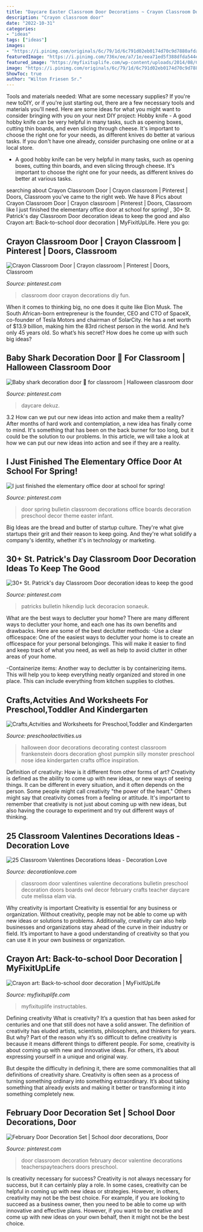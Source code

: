```yaml
---
title: "Daycare Easter Classroom Door Decorations ~ Crayon Classroom Door"
description: "Crayon classroom door"
date: "2022-10-31"
categories:
- "ideas"
tags: ["ideas"]
images:
- "https://i.pinimg.com/originals/6c/79/1d/6c791d02eb0174d70c9d7880afdac16e.jpg"
featuredImage: "https://i.pinimg.com/736x/ee/a7/1e/eea71ed5f388dfda544e7eca0419c8d0.jpg"
featured_image: "https://myfixituplife.com/wp-content/uploads/2014/08/Crayon-art-door-DSC_7813-662x1024.jpg"
image: "https://i.pinimg.com/originals/6c/79/1d/6c791d02eb0174d70c9d7880afdac16e.jpg"
ShowToc: true
author: "Wilton Friesen Sr."
---
```



Tools and materials needed: What are some necessary supplies?
If you're new toDIY, or if you're just starting out, there are a few necessary tools and materials you'll need. Here are some ideas for what you might want to consider bringing with you on your next DIY project:
Hobby knife - A good hobby knife can be very helpful in many tasks, such as opening boxes, cutting thin boards, and even slicing through cheese. It's important to choose the right one for your needs, as different knives do better at various tasks. If you don't have one already, consider purchasing one online or at a local store.

- A good hobby knife can be very helpful in many tasks, such as opening boxes, cutting thin boards, and even slicing through cheese. It's important to choose the right one for your needs, as different knives do better at various tasks.

	

		
searching about Crayon Classroom Door | Crayon classroom | Pinterest | Doors, Classroom you've came to the right web. We have 8 Pics about Crayon Classroom Door | Crayon classroom | Pinterest | Doors, Classroom like I just finished the elementary office door at school for spring! ️, 30+ St. Patrick&#039;s day Classroom Door decoration ideas to keep the good and also Crayon art: Back-to-school door decoration | MyFixitUpLife. Here you go:
		
    
## Crayon Classroom Door | Crayon Classroom | Pinterest | Doors, Classroom

<img loading=lazy src="https://s-media-cache-ak0.pinimg.com/736x/f9/c6/9d/f9c69dd1b3539a9ee031cf4f78dd1db0.jpg" onerror="this.onerror=null;this.src='https://tse1.mm.bing.net/th?id=OIP.O67hg00KAjVGD71wvRrslgHaJ3&amp;pid=15.1';" alt="Crayon Classroom Door | Crayon classroom | Pinterest | Doors, Classroom">

_Source: pinterest.com_

>classroom door crayon decorations diy fun. 

	

When it comes to thinking big, no one does it quite like Elon Musk. The South African-born entrepreneur is the founder, CEO and CTO of SpaceX, co-founder of Tesla Motors and chairman of SolarCity. He has a net worth of $13.9 billion, making him the 83rd richest person in the world. And he’s only 45 years old. So what’s his secret? How does he come up with such big ideas?

    
## Baby Shark Decoration Door 🚪 For Classroom | Halloween Classroom Door

<img loading=lazy src="https://i.pinimg.com/736x/ee/a7/1e/eea71ed5f388dfda544e7eca0419c8d0.jpg" onerror="this.onerror=null;this.src='https://tse2.mm.bing.net/th?id=OIP.JaivmxKSqjQDK6iKYCOkDAHaJ3&amp;pid=15.1';" alt="Baby shark decoration door 🚪 for classroom | Halloween classroom door">

_Source: pinterest.com_

>daycare dekuz. 

	

3.2 How can we put our new ideas into action and make them a reality?
After months of hard work and contemplation, a new idea has finally come to mind. It's something that has been on the back burner for too long, but it could be the solution to our problems. In this article, we will take a look at how we can put our new ideas into action and see if they are a reality.

    
## I Just Finished The Elementary Office Door At School For Spring! ️

<img loading=lazy src="https://i.pinimg.com/originals/6c/79/1d/6c791d02eb0174d70c9d7880afdac16e.jpg" onerror="this.onerror=null;this.src='https://tse2.mm.bing.net/th?id=OIP.mLoeXL6TzxrytXns9jkAwQHaOp&amp;pid=15.1';" alt="I just finished the elementary office door at school for spring! ️">

_Source: pinterest.com_

>door spring bulletin classroom decorations office boards decoration preschool decor theme easter infant. 

	

Big Ideas are the bread and butter of startup culture. They're what give startups their grit and their reason to keep going. And they're what solidify a company's identity, whether it's in technology or marketing.

    
## 30+ St. Patrick&#039;s Day Classroom Door Decoration Ideas To Keep The Good

<img loading=lazy src="https://i.pinimg.com/736x/55/53/07/5553072a4f8922eb5cb2487f9777f6e7.jpg" onerror="this.onerror=null;this.src='https://tse1.mm.bing.net/th?id=OIP.gU8AftlfgzHyvoWkD9LAUwHaJ3&amp;pid=15.1';" alt="30+ St. Patrick&#039;s day Classroom Door decoration ideas to keep the good">

_Source: pinterest.com_

>patricks bulletin hikendip luck decoracion sonaeuk. 

	

What are the best ways to declutter your home?
There are many different ways to declutter your home, and each one has its own benefits and drawbacks. Here are some of the best declutter methods: 
-Use a clear officespace: One of the easiest ways to declutter your home is to create an officespace for your personal belongings. This will make it easier to find and keep track of what you need, as well as help to avoid clutter in other areas of your home. 

-Containerize items: Another way to declutter is by containerizing items. This will help you to keep everything neatly organized and stored in one place. This can include everything from kitchen supplies to clothes.

    
## Crafts,Actvities And Worksheets For Preschool,Toddler And Kindergarten

<img loading=lazy src="http://www.preschoolactivities.us/wp-content/uploads/2015/10/frankenstein-halloween-door-decorations.jpg" onerror="this.onerror=null;this.src='https://tse1.mm.bing.net/th?id=OIP.Q_XsqES_22Z0Qm6Yh8CI6AHaNK&amp;pid=15.1';" alt="Crafts,Actvities and Worksheets for Preschool,Toddler and Kindergarten">

_Source: preschoolactivities.us_

>halloween door decorations decorating contest classroom frankenstein doors decoration ghost pumpkin silly monster preschool nose idea kindergarten crafts office inspiration. 

	

Definition of creativity: How is it different from other forms of art?
Creativity is defined as the ability to come up with new ideas, or new ways of seeing things. It can be different in every situation, and it often depends on the person. Some people might call creativity "the power of the heart." Others might say that creativity comes from a feeling or attitude. It's important to remember that creativity is not just about coming up with new ideas, but also having the courage to experiment and try out different ways of thinking.

    
## 25 Classroom Valentines Decorations Ideas - Decoration Love

<img loading=lazy src="http://www.decorationlove.com/wp-content/uploads/2016/11/Classroom-Door-Decoration-for-Valentine-Day.jpg" onerror="this.onerror=null;this.src='https://tse3.mm.bing.net/th?id=OIP.eDbRCGliza7XbFRHGY3HOAHaJ4&amp;pid=15.1';" alt="25 Classroom Valentines Decorations Ideas - Decoration Love">

_Source: decorationlove.com_

>classroom door valentines valentine decorations bulletin preschool decoration doors boards owl decor february crafts teacher daycare cute melissa elam via. 

	

Why creativity is important
Creativity is essential for any business or organization. Without creativity, people may not be able to come up with new ideas or solutions to problems. Additionally, creativity can also help businesses and organizations stay ahead of the curve in their industry or field. It’s important to have a good understanding of creativity so that you can use it in your own business or organization.

    
## Crayon Art: Back-to-school Door Decoration | MyFixitUpLife

<img loading=lazy src="https://myfixituplife.com/wp-content/uploads/2014/08/Crayon-art-door-DSC_7813-662x1024.jpg" onerror="this.onerror=null;this.src='https://tse2.mm.bing.net/th?id=OIP.bhQ2mpsYQVrDsTS0rGCy9AHaLd&amp;pid=15.1';" alt="Crayon art: Back-to-school door decoration | MyFixitUpLife">

_Source: myfixituplife.com_

>myfixituplife instructables. 

	

Defining creativity
What is creativity? It’s a question that has been asked for centuries and one that still does not have a solid answer. The definition of creativity has eluded artists, scientists, philosophers, and thinkers for years. But why?
Part of the reason why it’s so difficult to define creativity is because it means different things to different people. For some, creativity is about coming up with new and innovative ideas. For others, it’s about expressing yourself in a unique and original way.

But despite the difficulty in defining it, there are some commonalities that all definitions of creativity share. Creativity is often seen as a process of turning something ordinary into something extraordinary. It’s about taking something that already exists and making it better or transforming it into something completely new.

    
## February Door Decoration Set | School Door Decorations, Door

<img loading=lazy src="https://i.pinimg.com/originals/ae/99/22/ae99225917ea68336a4f2005cdc99005.jpg" onerror="this.onerror=null;this.src='https://tse1.mm.bing.net/th?id=OIP.RTKYgZ_fcXk2W0Xckm5YrwHaOp&amp;pid=15.1';" alt="February Door Decoration Set | School door decorations, Door">

_Source: pinterest.com_

>door classroom decoration february decor valentine decorations teacherspayteachers doors preschool. 

	

Is creativity necessary for success?
Creativity is not always necessary for success, but it can certainly play a role. In some cases, creativity can be helpful in coming up with new ideas or strategies. However, in others, creativity may not be the best choice. For example, if you are looking to succeed as a business owner, then you need to be able to come up with innovative and effective plans. However, if you want to be creative and come up with new ideas on your own behalf, then it might not be the best choice.

